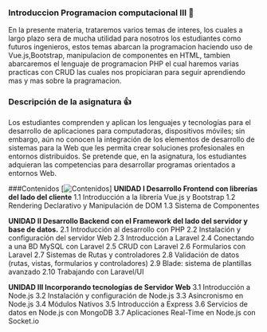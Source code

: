 ### Introduccion Programacion computacional III 👋

En la presente materia, trataremos varios temas de interes, los cuales a largo plazo
sera de mucha utilidad para nosotros los estudiantes como futuros ingenieros, estos
temas abarcan la programacion haciendo uso de Vue.js,Bootstrap, manipulacion de componentes en HTML,
tambien abarcaremos el lenguaje de programacion PHP el cual haremos varias practicas con CRUD las cuales
nos propiciaran para seguir aprendiendo mas y mas sobre la pragramacion.

### Descripción de la asignatura :+1:

Los estudiantes comprenden y aplican los lenguajes y 
tecnologías para el desarrollo de aplicaciones para 
computadoras,  dispositivos  móviles;  sin  embargo,  aún  no 
conocen  la  integración  de  los  elementos  de  desarrollo  de 
sistemas para la Web que les permita crear soluciones 
profesionales en entornos distribuidos. Se pretende que, en la 
asignatura,  los  estudiantes  adquieran  las  competencias  para 
desarrollar programas orientados a entornos Web.

###Contenidos
[![Contenidos](https://img.shields.io/badge/Unidades-Contenidos-blue)]
**UNIDAD I Desarrollo Frontend con librerías del lado del cliente**
1.1 Introducción a la librería Vue.js y Bootstrap
1.2 Rendering Declarativo y Manipulación de DOM
1.3 Sistema de Componentes

**UNIDAD II Desarrollo Backend con el Framework del lado del 
servidor y base de datos.**
2.1 Introducción al desarrollo con PHP
2.2 Instalación y configuración del servidor Web
2.3 Introducción a Laravel 
2.4 Conectando a una BD MySQL con Laravel 
2.5 CRUD con Laravel 
2.6 Formularios con Laravel 
2.7 Sistemas de Rutas y controladores
2.8 Validación de datos (rutas, vistas, formularios y 
controladores)
2.9 Blade: sistema de plantillas avanzado
2.10 Trabajando con Laravel/UI

**UNIDAD III Incorporando tecnologías de Servidor Web**
3.1 Introducción a Node.js
3.2 Instalación y configuración de Node.js
3.3 Asincronismo en Node.js
3.4 Módulos Nativos
3.5 Introducción a Express
3.6 Servicios de datos en Node.js con MongoDB
3.7 Aplicaciones Real-Time en Node.js con Socket.io

